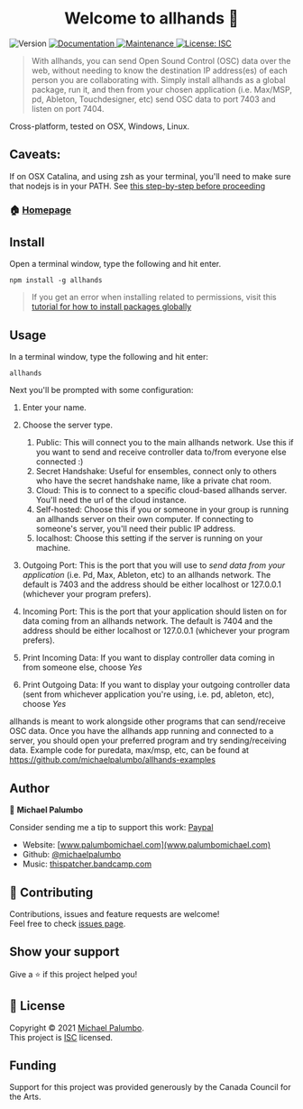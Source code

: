 <h1 align="center">Welcome to allhands 👋</h1>
<p>
  <img alt="Version" src="https://img.shields.io/badge/version-0.0.43-blue.svg?cacheSeconds=2592000" />
  <a href="https://github.com/michaelpalumbo/allhands#readme" target="_blank">
    <img alt="Documentation" src="https://img.shields.io/badge/documentation-yes-brightgreen.svg" />
  </a>
  <a href="https://github.com/michaelpalumbo/allhands/graphs/commit-activity" target="_blank">
    <img alt="Maintenance" src="https://img.shields.io/badge/Maintained%3F-yes-green.svg" />
  </a>
  <a href="https://github.com/michaelpalumbo/allhands/blob/master/LICENSE" target="_blank">
    <img alt="License: ISC" src="https://img.shields.io/github/license/michaelpalumbo/allhands" />
  </a>
</p>

> With allhands, you can send Open Sound Control (OSC) data over the web, without needing to know the destination IP address(es) of each person you are collaborating with. Simply install allhands as a global package, run it, and then from your chosen application (i.e. Max/MSP, pd, Ableton, Touchdesigner, etc) send OSC data to port 7403 and listen on port 7404. 

Cross-platform, tested on OSX, Windows, Linux. 

## Caveats:
If on OSX Catalina, and using zsh as your terminal, you'll need to make sure that nodejs is in your PATH. See [this step-by-step before proceeding](https://medium.com/@andrewjaykeller/how-to-install-node-js-and-npm-with-macoss-new-terminal-zsh-e39b4a62d3d4)


### 🏠 [Homepage](https://github.com/michaelpalumbo/allhands#readme)

## Install
Open a terminal window, type the following and hit enter.

```shell
npm install -g allhands
```

> If you get an error when installing related to permissions, visit this [tutorial for how to install packages globally](https://docs.npmjs.com/resolving-eacces-permissions-errors-when-installing-packages-globally)

## Usage
In a terminal window, type the following and hit enter:

```shell
allhands
```

Next you'll be prompted with some configuration:

1. Enter your name. 
2. Choose the server type. 

    1. Public: This will connect you to the main allhands network. Use this if you want to send and receive controller data to/from everyone else connected :)
    2. Secret Handshake: Useful for ensembles, connect only to others who have the secret handshake name, like a private chat room. 
    3. Cloud: This is to connect to a specific cloud-based allhands server. You'll need the url of the cloud instance. 
    4. Self-hosted: Choose this if you or someone in your group is running an allhands server on their own computer. If connecting to someone's server, you'll need their public IP address. 
    5. localhost: Choose this setting if the server is running on your machine. 

3. Outgoing Port: This is the port that you will use to *send data from your application* (i.e. Pd, Max, Ableton, etc) to an allhands network. The default is 7403 and the address should be either localhost or 127.0.0.1 (whichever your program prefers).

4. Incoming Port: This is the port that your application should listen on for data coming from an allhands network. The default is 7404 and the address should be either localhost or 127.0.0.1 (whichever your program prefers).

5. Print Incoming Data: If you want to display controller data coming in from someone else, choose *Yes*

6. Print Outgoing Data: If you want to display your outgoing controller data (sent from whichever application you're using, i.e. pd, ableton, etc), choose *Yes*


allhands is meant to work alongside other programs that can send/receive OSC data. Once you have the allhands app running and connected to a server, you should open your preferred program and try sending/receiving data. Example code for puredata, max/msp, etc, can be found at https://github.com/michaelpalumbo/allhands-examples

## Author

👤 **Michael Palumbo**

Consider sending me a tip to support this work:
[Paypal](https://www.paypal.com/paypalme/my/profile)

* Website: [www.palumbomichael.com](www.palumbomichael.com)
* Github: [@michaelpalumbo](https://github.com/michaelpalumbo)
* Music: [thispatcher.bandcamp.com](https://thispatcher.bandcamp.com)

## 🤝 Contributing

Contributions, issues and feature requests are welcome!<br />Feel free to check [issues page](https://github.com/michaelpalumbo/allhands/issues). 

## Show your support

Give a ⭐️ if this project helped you!

## 📝 License

Copyright © 2021 [Michael Palumbo](https://github.com/michaelpalumbo).<br />
This project is [ISC](https://github.com/michaelpalumbo/allhands/blob/master/LICENSE) licensed.

## Funding

Support for this project was provided generously by the Canada Council for the Arts.

